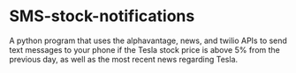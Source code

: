 # SMS-stock-notifications
A python program that uses the alphavantage, news, and twilio APIs to send text messages to your phone if the Tesla stock price is above 5% from the previous day, as well as the most recent news regarding Tesla.
